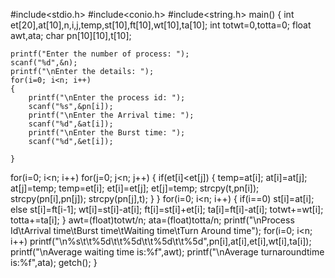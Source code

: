 #include<stdio.h>
#include<conio.h>
#include<string.h>
 main()
{
    int et[20],at[10],n,i,j,temp,st[10],ft[10],wt[10],ta[10];
    int totwt=0,totta=0;
    float awt,ata;
    char pn[10][10],t[10];
    
    printf("Enter the number of process: ");
    scanf("%d",&n);
    printf("\nEnter the details: ");
    for(i=0; i<n; i++)
    {
        printf("\nEnter the process id: ");
        scanf("%s",&pn[i]);
        printf("\nEnter the Arrival time: ");
        scanf("%d",&at[i]);
        printf("\nEnter the Burst time: ");
        scanf("%d",&et[i]);
        
    }
for(i=0; i<n; i++)
        for(j=0; j<n; j++)
        {
            if(et[i]<et[j])
            {
                temp=at[i];
                at[i]=at[j];
                at[j]=temp;
                temp=et[i];
                et[i]=et[j];
                et[j]=temp;
                strcpy(t,pn[i]);
                strcpy(pn[i],pn[j]);
                strcpy(pn[j],t);
            }
        }
    for(i=0; i<n; i++)
    {
        if(i==0)
            st[i]=at[i];
        else
        st[i]=ft[i-1];
        wt[i]=st[i]-at[i];
        ft[i]=st[i]+et[i];
        ta[i]=ft[i]-at[i];
        totwt+=wt[i];
        totta+=ta[i];
    }
    awt=(float)totwt/n;
    ata=(float)totta/n;
    printf("\nProcess Id\tArrival time\tBurst time\tWaiting time\tTurn Around time");
    for(i=0; i<n; i++)
    printf("\n%s\t\t%5d\t\t%5d\t\t%5d\t\t%5d",pn[i],at[i],et[i],wt[i],ta[i]);
    printf("\nAverage waiting time is:%f",awt);
    printf("\nAverage turnaroundtime is:%f",ata);
    getch();
}
